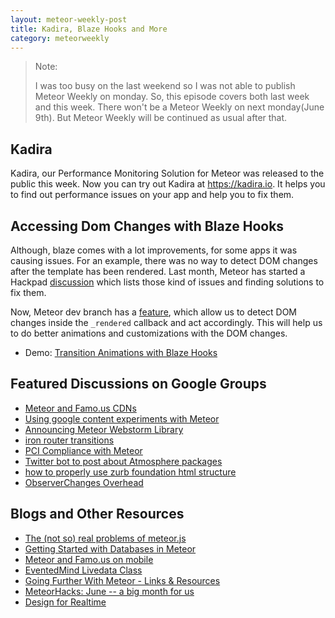 ```yaml
---
layout: meteor-weekly-post
title: Kadira, Blaze Hooks and More
category: meteorweekly
---
```


> Note:
>
> I was too busy on the last weekend so I was not able to publish Meteor Weekly on monday. So, this episode covers both last week and this week. There won't be a Meteor Weekly on next monday(June 9th). But Meteor Weekly will be continued as usual after that.

## Kadira

Kadira, our Performance Monitoring Solution for Meteor was released to the public this week. Now you can try out Kadira at <https://kadira.io>. It helps you to find out performance issues on your app and help you to fix them.

## Accessing Dom Changes with Blaze Hooks

Although, blaze comes with a lot improvements, for some apps it was causing issues. For an example, there was no way to detect DOM changes after the template has been rendered. Last month, Meteor has started a Hackpad [discussion](https://meteor.hackpad.com/Blaze-Proposals-for-v0.2-hsd54WPJmDV) which lists those kind of issues and finding solutions to fix them.

Now, Meteor dev branch has a [feature](http://goo.gl/bMHwq7), which allow us to detect DOM changes inside the `_rendered` callback and act accordingly. This will help us to do better animations and customizations with the DOM changes.

* Demo: [Transition Animations with Blaze Hooks](http://goo.gl/Hre8ev)

## Featured Discussions on Google Groups

* [Meteor and Famo.us CDNs](https://groups.google.com/forum/#!topic/meteor-talk/DIwkRASNrCM)
* [Using google content experiments with Meteor](https://groups.google.com/forum/#!topic/meteor-talk/59kMvw7pfWU)
* [Announcing Meteor Webstorm Library](https://groups.google.com/forum/#!topic/meteor-talk/ShJ4LYlXuK4)
* [iron router transitions](https://groups.google.com/forum/#!topic/meteor-talk/PYq8vWIz3UU)
* [PCI Compliance with Meteor](https://groups.google.com/forum/#!topic/meteor-talk/mkcBA_-yoj8)
* [Twitter bot to post about Atmosphere packages](https://groups.google.com/forum/#!topic/meteor-talk/2Qo71D3iKio)
* [how to properly use zurb foundation html structure](https://groups.google.com/forum/#!topic/meteor-talk/hPSTvrHa-o8)
* [ObserverChanges Overhead](https://groups.google.com/forum/#!topic/meteor-core/s3qoBF1w99k)

## Blogs and Other Resources

* [The (not so) real problems of meteor.js](http://differential.io/blog/the-not-so-real-problems-of-meteorjs)
* [Getting Started with Databases in Meteor](http://meteortips.com/mongodb-database-tutorial/)
* [Meteor and Famo.us on mobile](https://www.meteor.com/blog/2014/06/03/meteor-famous-mobile)
* [EventedMind Livedata Class](https://www.eventedmind.com/classes/livedata/introducing-the-livedata-class)
* [Going Further With Meteor - Links & Resources](https://www.discovermeteor.com/blog/going-further-with-meteor-links-resources/)
* [MeteorHacks: June -- a big month for us](http://meteorhacks.com/june-a-big-month-for-us.html)
* [Design for Realtime](http://blog.percolatestudio.com/design/design-for-realtime/?utm_content=buffere92ae&utm_medium=social&utm_source=twitter.com&utm_campaign=buffer)
